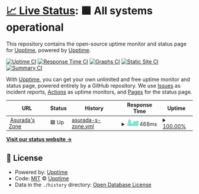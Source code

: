 # [📈 Live Status](https://upptime.github.io/upptime): <!--live status--> **🟩 All systems operational**

This repository contains the open-source uptime monitor and status page for [Upptime](https://upptime.js.org), powered by [Upptime](https://github.com/upptime/upptime).

[![Uptime CI](https://github.com/ousugo/website_status_monitor/workflows/Uptime%20CI/badge.svg)](https://github.com/ousugo/website_status_monitor/actions?query=workflow%3A%22Uptime+CI%22)
[![Response Time CI](https://github.com/ousugo/website_status_monitor/workflows/Response%20Time%20CI/badge.svg)](https://github.com/ousugo/website_status_monitor/actions?query=workflow%3A%22Response+Time+CI%22)
[![Graphs CI](https://github.com/ousugo/website_status_monitor/workflows/Graphs%20CI/badge.svg)](https://github.com/ousugo/website_status_monitor/actions?query=workflow%3A%22Graphs+CI%22)
[![Static Site CI](https://github.com/ousugo/website_status_monitor/workflows/Static%20Site%20CI/badge.svg)](https://github.com/ousugo/website_status_monitor/actions?query=workflow%3A%22Static+Site+CI%22)
[![Summary CI](https://github.com/ousugo/website_status_monitor/workflows/Summary%20CI/badge.svg)](https://github.com/ousugo/website_status_monitor/actions?query=workflow%3A%22Summary+CI%22)

With [Upptime](https://upptime.js.org), you can get your own unlimited and free uptime monitor and status page, powered entirely by a GitHub repository. We use [Issues](https://github.com/upptime/upptime/issues) as incident reports, [Actions](https://github.com/ousugo/website_status_monitor/actions) as uptime monitors, and [Pages](https://upptime.github.io/upptime) for the status page.

<!--start: status pages-->
<!-- This summary is generated by Upptime (https://github.com/upptime/upptime) -->
<!-- Do not edit this manually, your changes will be overwritten -->
<!-- prettier-ignore -->
| URL | Status | History | Response Time | Uptime |
| --- | ------ | ------- | ------------- | ------ |
| <img alt="" src="https://icons.duckduckgo.com/ip3/asurada.zone.ico" height="13"> [Asurada's Zone](https://asurada.zone) | 🟩 Up | [asurada-s-zone.yml](https://github.com/ousugo/website_status_monitor/commits/HEAD/history/asurada-s-zone.yml) | <details><summary><img alt="Response time graph" src="./graphs/asurada-s-zone/response-time-week.png" height="20"> 468ms</summary><br><a href="https://status.asurada.zone/history/asurada-s-zone"><img alt="Response time 566" src="https://img.shields.io/endpoint?url=https%3A%2F%2Fraw.githubusercontent.com%2Fousugo%2Fwebsite_status_monitor%2FHEAD%2Fapi%2Fasurada-s-zone%2Fresponse-time.json"></a><br><a href="https://status.asurada.zone/history/asurada-s-zone"><img alt="24-hour response time 557" src="https://img.shields.io/endpoint?url=https%3A%2F%2Fraw.githubusercontent.com%2Fousugo%2Fwebsite_status_monitor%2FHEAD%2Fapi%2Fasurada-s-zone%2Fresponse-time-day.json"></a><br><a href="https://status.asurada.zone/history/asurada-s-zone"><img alt="7-day response time 468" src="https://img.shields.io/endpoint?url=https%3A%2F%2Fraw.githubusercontent.com%2Fousugo%2Fwebsite_status_monitor%2FHEAD%2Fapi%2Fasurada-s-zone%2Fresponse-time-week.json"></a><br><a href="https://status.asurada.zone/history/asurada-s-zone"><img alt="30-day response time 531" src="https://img.shields.io/endpoint?url=https%3A%2F%2Fraw.githubusercontent.com%2Fousugo%2Fwebsite_status_monitor%2FHEAD%2Fapi%2Fasurada-s-zone%2Fresponse-time-month.json"></a><br><a href="https://status.asurada.zone/history/asurada-s-zone"><img alt="1-year response time 566" src="https://img.shields.io/endpoint?url=https%3A%2F%2Fraw.githubusercontent.com%2Fousugo%2Fwebsite_status_monitor%2FHEAD%2Fapi%2Fasurada-s-zone%2Fresponse-time-year.json"></a></details> | <details><summary><a href="https://status.asurada.zone/history/asurada-s-zone">100.00%</a></summary><a href="https://status.asurada.zone/history/asurada-s-zone"><img alt="All-time uptime 100.00%" src="https://img.shields.io/endpoint?url=https%3A%2F%2Fraw.githubusercontent.com%2Fousugo%2Fwebsite_status_monitor%2FHEAD%2Fapi%2Fasurada-s-zone%2Fuptime.json"></a><br><a href="https://status.asurada.zone/history/asurada-s-zone"><img alt="24-hour uptime 100.00%" src="https://img.shields.io/endpoint?url=https%3A%2F%2Fraw.githubusercontent.com%2Fousugo%2Fwebsite_status_monitor%2FHEAD%2Fapi%2Fasurada-s-zone%2Fuptime-day.json"></a><br><a href="https://status.asurada.zone/history/asurada-s-zone"><img alt="7-day uptime 100.00%" src="https://img.shields.io/endpoint?url=https%3A%2F%2Fraw.githubusercontent.com%2Fousugo%2Fwebsite_status_monitor%2FHEAD%2Fapi%2Fasurada-s-zone%2Fuptime-week.json"></a><br><a href="https://status.asurada.zone/history/asurada-s-zone"><img alt="30-day uptime 100.00%" src="https://img.shields.io/endpoint?url=https%3A%2F%2Fraw.githubusercontent.com%2Fousugo%2Fwebsite_status_monitor%2FHEAD%2Fapi%2Fasurada-s-zone%2Fuptime-month.json"></a><br><a href="https://status.asurada.zone/history/asurada-s-zone"><img alt="1-year uptime 100.00%" src="https://img.shields.io/endpoint?url=https%3A%2F%2Fraw.githubusercontent.com%2Fousugo%2Fwebsite_status_monitor%2FHEAD%2Fapi%2Fasurada-s-zone%2Fuptime-year.json"></a></details>

<!--end: status pages-->

[**Visit our status website →**](https://upptime.github.io/upptime)

## 📄 License

- Powered by: [Upptime](https://github.com/upptime/upptime)
- Code: [MIT](./LICENSE) © [Upptime](https://upptime.js.org)
- Data in the `./history` directory: [Open Database License](https://opendatacommons.org/licenses/odbl/1-0/)
